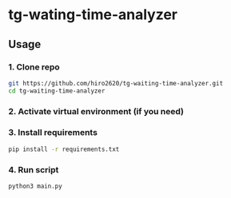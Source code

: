 ﻿# tg-wating-time-analyzer

## Usage

### 1. Clone repo
```bash
git https://github.com/hiro2620/tg-waiting-time-analyzer.git
cd tg-waiting-time-analyzer
```
### 2. Activate virtual environment (if you need)
### 3. Install requirements
```bash
pip install -r requirements.txt
```
### 4. Run script
```bash
python3 main.py
```
